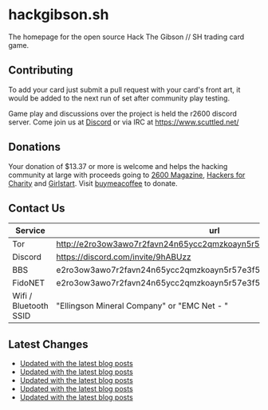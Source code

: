 # hackgibson.sh
The homepage for the open source Hack The Gibson // SH trading card game.


## Contributing

To add your card just submit a pull request with your card's front art, it would be added to the next run of set after community play testing.

Game play and discussions over the project is held the r2600 discord server. Come join us at [Discord](https://discord.com/invite/9hABUzz) or via IRC at https://www.scuttled.net/


## Donations

Your donation of $13.37 or more is welcome and helps the hacking community at large with proceeds going to [2600 Magazine](https://2600.com/), [Hackers for Charity](https://hackersforcharity.org) and [Girlstart](https://girlstart.org).  Visit [buymeacoffee](https://www.buymeacoffee.com/hackgibson.sh) to donate.


## Contact Us

Service | url
-|-
Tor | http://e2ro3ow3awo7r2favn24n65ycc2qmzkoayn5r57e3f56nvjwdcgg32ad.onion
Discord | https://discord.com/invite/9hABUzz
BBS | e2ro3ow3awo7r2favn24n65ycc2qmzkoayn5r57e3f56nvjwdcgg32ad.onion:23
FidoNET | e2ro3ow3awo7r2favn24n65ycc2qmzkoayn5r57e3f56nvjwdcgg32ad.onion:24554
Wifi / Bluetooth SSID | "Ellingson Mineral Company" or "EMC Net - <fidonet address>"

## Latest Changes
<!-- BLOG-POST-LIST:START -->
- [Updated with the latest blog posts](https://github.com/DFW2600/hackgibson.sh/commit/fce18e83abaeec6c1e9787cdc2b4b8037273d4bb)
- [Updated with the latest blog posts](https://github.com/DFW2600/hackgibson.sh/commit/7d6de17a9c2d956b9bf4a7d8d54ad8884183e2c8)
- [Updated with the latest blog posts](https://github.com/DFW2600/hackgibson.sh/commit/cee4c602783f7664cc0d6aef91b9f741a48ca402)
- [Updated with the latest blog posts](https://github.com/DFW2600/hackgibson.sh/commit/4685e5b964d0671fcbbcd13e9fe7cee431e8d75d)
- [Updated with the latest blog posts](https://github.com/DFW2600/hackgibson.sh/commit/266e9aad4e772bbb1f3c7ba5a7780457f75a5426)
<!-- BLOG-POST-LIST:END -->
